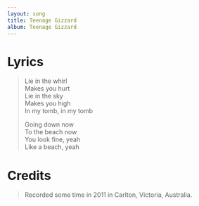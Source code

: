 ```yaml
---
layout: song
title: Teenage Gizzard
album: Teenage Gizzard
---
```


# Lyrics

> Lie in the whirl  
> Makes you hurt  
> Lie in the sky  
> Makes you high  
> In my tomb, in my tomb  
>  
> Going down now  
> To the beach now  
> You look fine, yeah  
> Like a beach, yeah  

# Credits

> Recorded some time in 2011 in Carlton, Victoria, Australia.  
